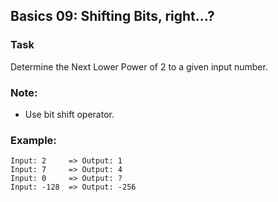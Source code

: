## Basics 09: Shifting Bits, right...?

### Task
Determine the Next Lower Power of 2 to a given input number.

### Note:
* Use bit shift operator.

### Example:
    Input: 2     => Output: 1 
    Input: 7     => Output: 4
    Input: 0     => Output: ?
    Input: -128  => Output: -256
